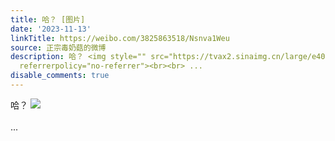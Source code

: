 ```yaml
---
title: 哈？ [图片]
date: '2023-11-13'
linkTitle: https://weibo.com/3825863518/Nsnva1Weu
source: 正宗毒奶菇的微博
description: 哈？ <img style="" src="https://tvax2.sinaimg.cn/large/e40a0b5ely1hjti551ubuj20zo19ndu3.jpg"
  referrerpolicy="no-referrer"><br><br> ...
disable_comments: true
---
```

哈？ <img style="" src="https://tvax2.sinaimg.cn/large/e40a0b5ely1hjti551ubuj20zo19ndu3.jpg" referrerpolicy="no-referrer"><br><br> ...